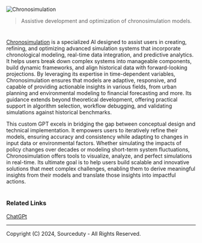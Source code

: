 ![Chronosimulation](https://github.com/user-attachments/assets/827aae06-8a4c-4dd1-a669-b8e748c1505c)

> Assistive development and optimization of chronosimulation models.
#

[Chronosimulation](https://chatgpt.com/g/g-674bac1493c88191bb208ee7463afac4-chronosimulation) is a specialized AI designed to assist users in creating, refining, and optimizing advanced simulation systems that incorporate chronological modeling, real-time data integration, and predictive analytics. It helps users break down complex systems into manageable components, build dynamic frameworks, and align historical data with forward-looking projections. By leveraging its expertise in time-dependent variables, Chronosimulation ensures that models are adaptive, responsive, and capable of providing actionable insights in various fields, from urban planning and environmental modeling to financial forecasting and more. Its guidance extends beyond theoretical development, offering practical support in algorithm selection, workflow debugging, and validating simulations against historical benchmarks.

This custom GPT excels in bridging the gap between conceptual design and technical implementation. It empowers users to iteratively refine their models, ensuring accuracy and consistency while adapting to changes in input data or environmental factors. Whether simulating the impacts of policy changes over decades or modeling short-term system fluctuations, Chronosimulation offers tools to visualize, analyze, and perfect simulations in real-time. Its ultimate goal is to help users build scalable and innovative solutions that meet complex challenges, enabling them to derive meaningful insights from their models and translate those insights into impactful actions.

#
### Related Links

[ChatGPt](https://github.com/sourceduty/ChatGPT)

***
Copyright (C) 2024, Sourceduty - All Rights Reserved.
